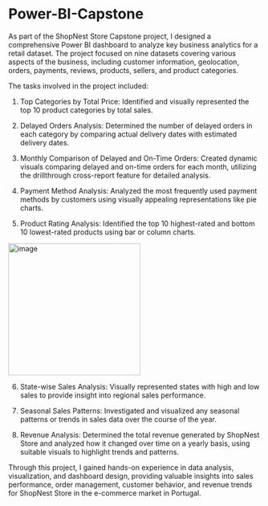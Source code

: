 # Power-BI-Capstone
As part of the ShopNest Store Capstone project, I designed a comprehensive Power BI dashboard to analyze key business analytics for a retail dataset. The project focused on nine datasets covering various aspects of the business, including customer information, geolocation, orders, payments, reviews, products, sellers, and product categories.

The tasks involved in the project included:

1. Top Categories by Total Price: Identified and visually represented the top 10 product categories by total sales.
  
2. Delayed Orders Analysis: Determined the number of delayed orders in each category by comparing actual delivery dates with estimated delivery dates.

3. Monthly Comparison of Delayed and On-Time Orders: Created dynamic visuals comparing delayed and on-time orders for each month, utilizing the drillthrough cross-report feature for detailed analysis.

4. Payment Method Analysis: Analyzed the most frequently used payment methods by customers using visually appealing representations like pie charts.

5. Product Rating Analysis: Identified the top 10 highest-rated and bottom 10 lowest-rated products using bar or column charts.
  <img width="263" alt="image" src="https://github.com/user-attachments/assets/dd4a02d7-1675-4be8-b899-d7161ed7d836">

6. State-wise Sales Analysis: Visually represented states with high and low sales to provide insight into regional sales performance.

7. Seasonal Sales Patterns: Investigated and visualized any seasonal patterns or trends in sales data over the course of the year.

8. Revenue Analysis: Determined the total revenue generated by ShopNest Store and analyzed how it changed over time on a yearly basis, using suitable visuals to highlight trends and patterns.

Through this project, I gained hands-on experience in data analysis, visualization, and dashboard design, providing valuable insights into sales performance, order management, customer behavior, and revenue trends for ShopNest Store in the e-commerce market in Portugal.
